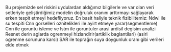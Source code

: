 Bu projemizde sel riskini uydulardan aldığımız bilgilerle ve var olan veri setleriyle geliştirdiğimiz modelin doğruluk oranını arttırmayı sağlayarak erken tespit etmeyi hedefliyoruz.
En basit haliyle teknik fizibilitemiz:
Ndwi ile su tespiti
Cnn gorselleri oznitelikleri ile ayirt etmeye yarar(segmentleme)
Cnn ile goruntu isleme ve lstm ile goruntuler arasi ardisil degisim analizi
Resnet derin aglarda ogrenmeyi hizlandirir(artiklik baglantilari) (asiri ogrenme sorununa karsi)
SAR ile toprağın suya doygunluk oranı gibi verileri elde etmek
